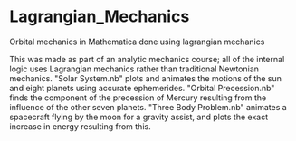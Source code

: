 # Lagrangian_Mechanics
Orbital mechanics in Mathematica done using lagrangian mechanics

This was made as part of an analytic mechanics course; all of the internal logic uses Lagrangian mechanics rather than traditional Newtonian mechanics. 
"Solar System.nb" plots and animates the motions of the sun and eight planets using accurate ephemerides.
"Orbital Precession.nb" finds the component of the precession of Mercury resulting from the influence of the other seven planets.
"Three Body Problem.nb" animates a spacecraft flying by the moon for a gravity assist, and plots the exact increase in energy resulting from this.
